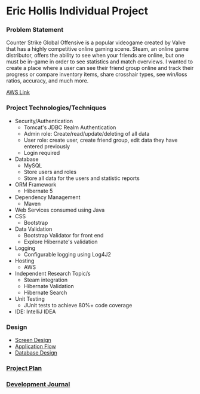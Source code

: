 # Eric Hollis Individual Project 

### Problem Statement

Counter Strike Global Offensive is a popular videogame created by Valve that has a highly competitive online gaming scene. Steam, an online game distributor,
offers the ability to see when your friends are online, but one must be in-game in order to see statistics and match overviews. I wanted to create a place
where a user can see their friend group online and track their progress or compare inventory items, share crosshair types, see win/loss ratios, accuracy, and much more.

[AWS Link](http://18.191.99.172:8080/CounterStrikeManager/)
### Project Technologies/Techniques 

* Security/Authentication
  * Tomcat's JDBC Realm Authentication
  * Admin role: Create/read/update/deleting of all data
  * User role: create user, create friend group, edit data they have entered previously
  * Login required
* Database
  * MySQL
  * Store users and roles
  * Store all data for the users and statistic reports
* ORM Framework
  * Hibernate 5
* Dependency Management
  * Maven
* Web Services consumed using Java
* CSS 
  * Bootstrap
* Data Validation
  * Bootstrap Validator for front end
  * Explore Hibernate's validation
* Logging
  * Configurable logging using Log4J2
* Hosting
  * AWS
* Independent Research Topic/s
  * Steam integration
  * Hibernate Validation
  * Hibernate Search
* Unit Testing
  * JUnit tests to achieve 80%+ code coverage 
* IDE: IntelliJ IDEA

### Design

* [Screen Design](DesignDocuments/Screens.md)
* [Application Flow](DesignDocuments/applicationFlow.md)
* [Database Design](erdDiagram.png)

### [Project Plan](ProjectPlan.md)

### [Development Journal](Journal.md)
